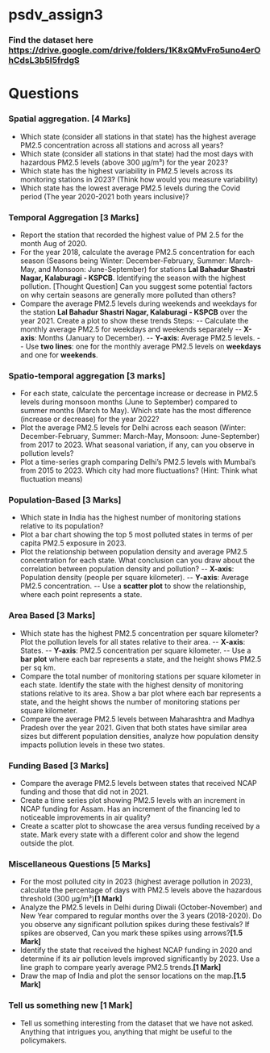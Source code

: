 # psdv_assign3

### Find the dataset here https://drive.google.com/drive/folders/1K8xQMvFro5uno4erOhCdsL3b5I5frdgS

# Questions
### Spatial aggregation. **[4 Marks]**
- Which state (consider all stations in that state) has the highest average PM2.5 concentration across all stations and across all years?
- Which state (consider all stations in that state) had the most days with hazardous PM2.5 levels (above 300 µg/m³) for the year 2023?
- Which state has the highest variability in PM2.5 levels across its monitoring stations in 2023? (Think how would you measure variability)
- Which state has the lowest average PM2.5 levels during the Covid period (The year 2020-2021 both years inclusive)?

### Temporal Aggregation **[3 Marks]**
- Report the station that recorded the highest value of PM 2.5 for the month Aug of 2020.
- For the year 2018, calculate the average PM2.5 concentration for each season (Seasons being Winter: December-February, Summer: March-May, and Monsoon: June-September) for stations **Lal Bahadur Shastri Nagar, Kalaburagi - KSPCB**. Identifying the season with the highest pollution.
[Thought Question] Can you suggest some potential factors on why certain seasons are generally more polluted than others?
- Compare the average PM2.5 levels during weekends and weekdays for the station **Lal Bahadur Shastri Nagar, Kalaburagi - KSPCB** over the year 2021. Create a plot to show these trends Steps:
-- Calculate the monthly average PM2.5 for weekdays and weekends separately
-- **X-axis**: Months (January to December).
-- **Y-axis**: Average PM2.5 levels.
-- Use **two lines**: one for the monthly average PM2.5 levels on **weekdays** and one for **weekends**.

### Spatio-temporal aggregation **[3 marks]**
- For each state, calculate the percentage increase or decrease in PM2.5 levels during monsoon months (June to September) compared to summer months (March to May). Which state has the most difference (increase or decrease) for the year 2022?
- Plot the average PM2.5 levels for Delhi across each season (Winter: December-February, Summer: March-May, Monsoon: June-September) from 2017 to 2023. What seasonal variation, if any, can you observe in pollution levels?
- Plot a time-series graph comparing Delhi’s PM2.5 levels with Mumbai’s from 2015 to 2023. Which city had more fluctuations? (Hint: Think what fluctuation means)

### Population-Based **[3 Marks]**
- Which state in India has the highest number of monitoring stations relative to its population? 
- Plot a bar chart showing the top 5 most polluted states in terms of per capita PM2.5 exposure in 2023.
- Plot the relationship between population density and average PM2.5 concentration for each state. What conclusion can you draw about the correlation between population density and pollution?
-- **X-axis**: Population density (people per square kilometer).
-- **Y-axis**: Average PM2.5 concentration.
-- Use a **scatter plot** to show the relationship, where each point represents a state.

### Area Based **[3 Marks]**
- Which state has the highest PM2.5 concentration per square kilometer? Plot the pollution levels for all states relative to their area.
-- **X-axis**: States.
-- **Y-axis**: PM2.5 concentration per square kilometer.
-- Use a **bar plot** where each bar represents a state, and the height shows PM2.5 per sq km.
- Compare the total number of monitoring stations per square kilometer in each state. Identify the state with the highest density of monitoring stations relative to its area. Show a bar plot where each bar represents a state, and the height shows the number of monitoring stations per square kilometer.
- Compare the average PM2.5 levels between Maharashtra and Madhya Pradesh over the year 2021. Given that both states have similar area sizes but different population densities, analyze how population density impacts pollution levels in these two states.

### Funding Based **[3 Marks]**
- Compare the average PM2.5 levels between states that received NCAP funding and those that did not in 2021.
- Create a time series plot showing PM2.5 levels with an increment in NCAP funding for Assam. Has an increment of the financing led to noticeable improvements in air quality?
- Create a scatter plot to showcase the area versus funding received by a state. Mark every state with a different color and show the legend outside the plot.

### Miscellaneous Questions **[5 Marks]**
- For the most polluted city in 2023 (highest average pollution in 2023), calculate the percentage of days with PM2.5 levels above the hazardous threshold (300 µg/m³)**[1 Mark]**
- Analyze the PM2.5 levels in Delhi during Diwali (October-November) and New Year compared to regular months over the 3 years (2018-2020). Do you observe any significant pollution spikes during these festivals? If spikes are observed, Can you mark these spikes using arrows?**[1.5 Mark]**
- Identify the state that received the highest NCAP funding in 2020 and determine if its air pollution levels improved significantly by 2023. Use a line graph to compare yearly average PM2.5 trends.**[1 Mark]**
- Draw the map of India and plot the sensor locations on the map.**[1.5 Mark]**

### Tell us something new **[1 Mark]**
- Tell us something interesting from the dataset that we have not asked. Anything that intrigues you, anything that might be useful to the policymakers. 
